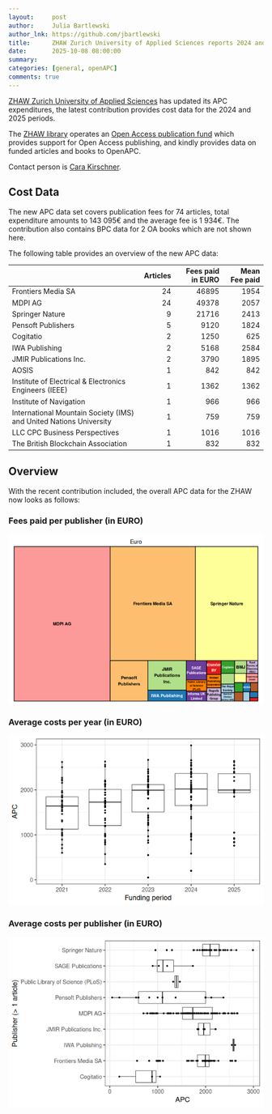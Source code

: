 ```yaml
---
layout:     post
author:     Julia Bartlewski
author_lnk: https://github.com/jbartlewski
title:      ZHAW Zurich University of Applied Sciences reports 2024 and 2025 data
date:       2025-10-08 08:00:00
summary:    
categories: [general, openAPC]
comments: true
---
```





[ZHAW Zurich University of Applied Sciences](https://www.zhaw.ch/en/university/) has updated its APC expenditures, the latest contribution provides cost data for the 2024 and 2025 periods.

The [ZHAW library](https://www.zhaw.ch/en/library/start/) operates an [Open Access publication fund](https://www.zhaw.ch/en/library/writing-publishing/publishing-and-open-access/oa-at-the-zhaw/#c112481) which provides support for Open Access publishing, and kindly provides data on funded articles and books to OpenAPC.

Contact person is [Cara Kirschner](mailto:openaccess@zhaw.ch).


## Cost Data



The new APC data set covers publication fees for 74 articles, total expenditure amounts to 143 095€ and the average fee is 1 934€. The contribution also contains BPC data for 2 OA books which are not shown here.

The following table provides an overview of the new APC data:




|                                                                   | Articles| Fees paid in EURO| Mean Fee paid|
|:------------------------------------------------------------------|--------:|-----------------:|-------------:|
|Frontiers Media SA                                                 |       24|             46895|          1954|
|MDPI AG                                                            |       24|             49378|          2057|
|Springer Nature                                                    |        9|             21716|          2413|
|Pensoft Publishers                                                 |        5|              9120|          1824|
|Cogitatio                                                          |        2|              1250|           625|
|IWA Publishing                                                     |        2|              5168|          2584|
|JMIR Publications Inc.                                             |        2|              3790|          1895|
|AOSIS                                                              |        1|               842|           842|
|Institute of Electrical & Electronics Engineers (IEEE)             |        1|              1362|          1362|
|Institute of Navigation                                            |        1|               966|           966|
|International Mountain Society (IMS) and United Nations University |        1|               759|           759|
|LLC CPC Business Perspectives                                      |        1|              1016|          1016|
|The British Blockchain Association                                 |        1|               832|           832|



## Overview

With the recent contribution included, the overall APC data for the ZHAW now looks as follows: 

### Fees paid per publisher (in EURO)

![plot of chunk tree_zhaw_2025_10_08_full](/figure/tree_zhaw_2025_10_08_full-1.png)

###  Average costs per year (in EURO)

![plot of chunk box_zhaw_2025_10_08_year_full](/figure/box_zhaw_2025_10_08_year_full-1.png)

###  Average costs per publisher (in EURO)

![plot of chunk box_zhaw_2025_10_08_publisher_full](/figure/box_zhaw_2025_10_08_publisher_full-1.png)
